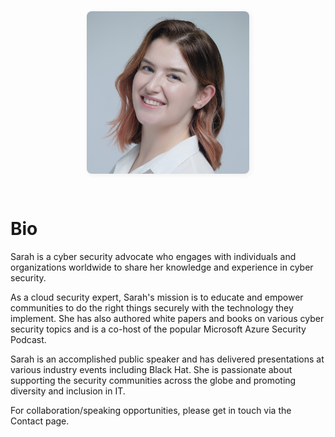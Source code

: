 <div style="display: flex; flex-direction: row-reverse; align-items: center; gap: 32px; flex-wrap: wrap;">
  <img src="/assets/img/sarah.jpg" alt="Sarah Young" style="max-width: 260px; width: 100%; height: auto; border-radius: 8px; box-shadow: 2px 2px 8px #eee; display: block; margin: 0 auto;">
  <div style="flex: 1; min-width: 240px;">

# Bio

Sarah is a cyber security advocate who engages with individuals and organizations worldwide to share her knowledge and experience in cyber security. 

As a cloud security expert, Sarah's mission is to educate and empower communities to do the right things securely with the technology they implement. She has also authored white papers and books on various cyber security topics and is a co-host of the popular Microsoft Azure Security Podcast.

Sarah is an accomplished public speaker and has delivered presentations at various industry events including Black Hat. She is passionate about supporting the security communities across the globe and promoting diversity and inclusion in IT.

For collaboration/speaking opportunities, please get in touch via the Contact page.

  </div>
</div>